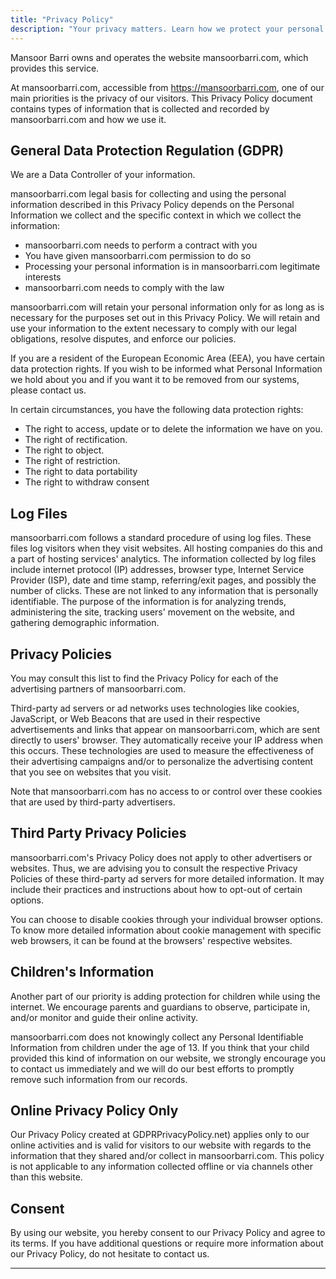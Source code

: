```yaml
---
title: "Privacy Policy"
description: "Your privacy matters. Learn how we protect your personal information. Visit our Privacy Policy page."
---
```


Mansoor Barri owns and operates the website mansoorbarri.com, which provides this service.


At mansoorbarri.com, accessible from https://mansoorbarri.com, one of our main priorities is the privacy of our visitors. This Privacy Policy document contains types of information that is collected and recorded by mansoorbarri.com and how we use it.

## General Data Protection Regulation (GDPR)
We are a Data Controller of your information. 

mansoorbarri.com legal basis for collecting and using the personal information described in this Privacy Policy depends on the Personal Information we collect and the specific context in which we collect the information: 

- mansoorbarri.com needs to perform a contract with you  
- You have given mansoorbarri.com permission to do so  
- Processing your personal information is in mansoorbarri.com legitimate interests  
- mansoorbarri.com needs to comply with the law  


mansoorbarri.com will retain your personal information only for as long as is necessary for the purposes set out in this Privacy Policy. We will retain and use your information to the extent necessary to comply with our legal obligations, resolve disputes, and enforce our policies.  

If you are a resident of the European Economic Area (EEA), you have certain data protection rights. If you wish to be informed what Personal Information we hold about you and if you want it to be removed from our systems, please contact us. 

In certain circumstances, you have the following data protection rights: 

- The right to access, update or to delete the information we have on you.  
- The right of rectification.   
- The right to object.  
- The right of restriction.  
- The right to data portability  
- The right to withdraw consent  

## Log Files

mansoorbarri.com follows a standard procedure of using log files. These files log visitors when they visit websites. All hosting companies do this and a part of hosting services' analytics. The information collected by log files include internet protocol (IP) addresses, browser type, Internet Service Provider (ISP), date and time stamp, referring/exit pages, and possibly the number of clicks. These are not linked to any information that is personally identifiable. The purpose of the information is for analyzing trends, administering the site, tracking users' movement on the website, and gathering demographic information. 

## Privacy Policies 

You may consult this list to find the Privacy Policy for each of the advertising partners of mansoorbarri.com. 

Third-party ad servers or ad networks uses technologies like cookies, JavaScript, or Web Beacons that are used in their respective advertisements and links that appear on mansoorbarri.com, which are sent directly to users' browser. They automatically receive your IP address when this occurs. These technologies are used to measure the effectiveness of their advertising campaigns and/or to personalize the advertising content that you see on websites that you visit. 

Note that mansoorbarri.com has no access to or control over these cookies that are used by third-party advertisers. 

## Third Party Privacy Policies 

mansoorbarri.com's Privacy Policy does not apply to other advertisers or websites. Thus, we are advising you to consult the respective Privacy Policies of these third-party ad servers for more detailed information. It may include their practices and instructions about how to opt-out of certain options.  

You can choose to disable cookies through your individual browser options. To know more detailed information about cookie management with specific web browsers, it can be found at the browsers' respective websites. 

## Children's Information 

Another part of our priority is adding protection for children while using the internet. We encourage parents and guardians to observe, participate in, and/or monitor and guide their online activity. 

mansoorbarri.com does not knowingly collect any Personal Identifiable Information from children under the age of 13. If you think that your child provided this kind of information on our website, we strongly encourage you to contact us immediately and we will do our best efforts to promptly remove such information from our records. 

## Online Privacy Policy Only 

Our Privacy Policy created at GDPRPrivacyPolicy.net) applies only to our online activities and is valid for visitors to our website with regards to the information that they shared and/or collect in mansoorbarri.com. This policy is not applicable to any information collected offline or via channels other than this website. 

## Consent

By using our website, you hereby consent to our Privacy Policy and agree to its terms. If you have additional questions or require more information about our Privacy Policy, do not hesitate to contact us.

-------------------------------------------------------------